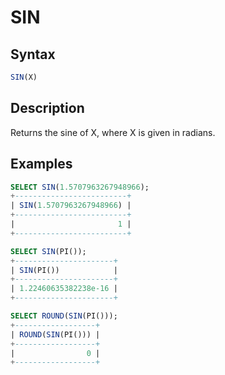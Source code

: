 # SIN

## Syntax

```sql
SIN(X)
```

## Description

Returns the sine of X, where X is given in radians.

## Examples

```sql
SELECT SIN(1.5707963267948966);
+-------------------------+
| SIN(1.5707963267948966) |
+-------------------------+
|                       1 |
+-------------------------+

SELECT SIN(PI());
+----------------------+
| SIN(PI())            |
+----------------------+
| 1.22460635382238e-16 |
+----------------------+

SELECT ROUND(SIN(PI()));
+------------------+
| ROUND(SIN(PI())) |
+------------------+
|                0 |
+------------------+
```